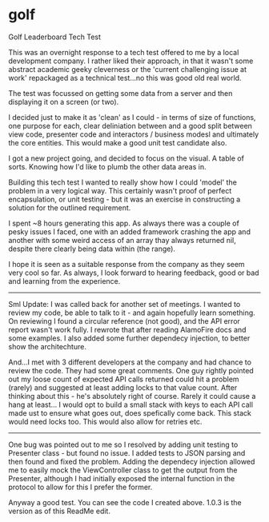 # golf
Golf Leaderboard Tech Test

This was an overnight response to a tech test offered to me by a local development company. I rather liked their approach, in that it wasn't some abstract academic geeky cleverness or the 'current challenging issue at work' repackaged as a technical test...no this was good old real world.

The test was focussed on getting some data from a server and then displaying it on a screen (or two).

I decided just to make it as 'clean' as I could - in terms of size of functions, one purpose for each, clear deliniation between and a good split between view code, presenter code and interactors / business modesl and ultimately the core entities. This would make a good unit test candidate also.

I got a new project going, and decided to focus on the visual. A table of sorts. Knowing how I'd like to plumb the other data areas in.

Building this tech test I wanted to really show how I could 'model' the problem in a very logical way. This certainly wasn't proof of perfect encapsulation, or unit testing - but it was an exercise in constructing a solution for the outlined requirement.

I spent ~8 hours generating this app. As always there was a couple of pesky issues I faced, one with an added framework crashing the app and another with some weird access of an array thay always returned nil, despite there clearly being data within (the range).

I hope it is seen as a suitable response from the company as they seem very cool so far. As always, I look forward to hearing feedback, good or bad and learning from the experience.

-----

Sml Update: I was called back for another set of meetings. I wanted to review my code, be able to talk to it - and again hopefully learn something. On reviewing I found a circular reference (not good), and the API error report wasn't work fully. I rewrote that after reading AlamoFire docs and some examples. I also added some further dependecy injection, to better show the architechture.

And...I met with 3 different developers at the company and had chance to review the code. They had some great comments. One guy rightly pointed out my loose count of expected API calls returned could hit a problem (rarely) and suggested at least adding locks to that value count. After thinking about this - he's absolutely right of course. Rarely it could cause a hang at least... I would opt to build a small stack with keys to each API call made ust to ensure what goes out, does spefically come back. This stack would need locks too. This would also allow for retries etc.

-----

One bug was pointed out to me so I resolved by adding unit testing to Presenter class - but found no issue. I added tests to JSON parsing and then found and fixed the problem. Adding the dependecy injection allowed me to easily mock the ViewController class to get the output from the Presenter, although I had initially exposed the internal function in the protocol to allow for this I prefer the former.

Anyway a good test. You can see the code I created above. 1.0.3 is the version as of this ReadMe edit.
